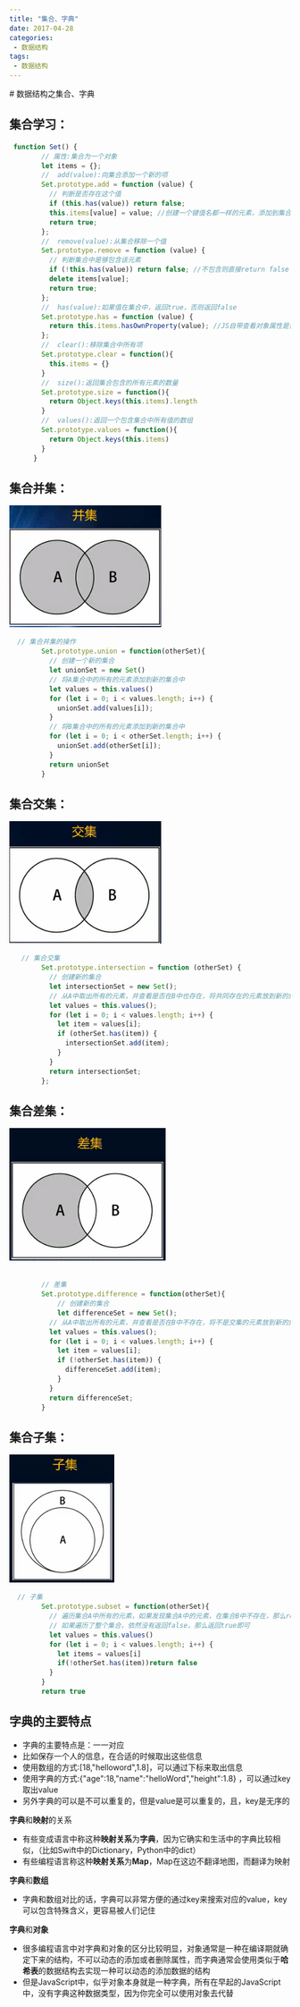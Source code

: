```yaml
---
title: "集合、字典"
date: 2017-04-28
categories:
 - 数据结构
tags:
 - 数据结构
---
```

<Boxx/>
# 数据结构之集合、字典

## 集合学习：

```javascript
 function Set() {
        // 属性:集合为一个对象
        let items = {};
        //  add(value):向集合添加一个新的项
        Set.prototype.add = function (value) {
          // 判断是否存在这个值
          if (this.has(value)) return false;
          this.items[value] = value; //创建一个键值名都一样的元素，添加到集合中
          return true;
        };
        //  remove(value):从集合移除一个值
        Set.prototype.remove = function (value) {
          // 判断集合中是够包含该元素
          if (!this.has(value)) return false; //不包含则直接return false
          delete items[value];
          return true;
        };
        //  has(value):如果值在集合中，返回true，否则返回false
        Set.prototype.has = function (value) {
          return this.items.hasOwnProperty(value); //JS自带查看对象属性是否包含这个值的方法
        };
        //  clear():移除集合中所有项
        Set.prototype.clear = function(){
          this.items = {}
        }
        //  size():返回集合包含的所有元素的数量
        Set.prototype.size = function(){
          return Object.keys(this.items).length
        }
        //  values():返回一个包含集合中所有值的数组
        Set.prototype.values = function(){
          return Object.keys(this.items)
        }
      }
```

## 集合并集：
<img class='custom'  src='../../.vuepress/public/assets/data_structure/集合并集.png'/>

```javascript
  // 集合并集的操作
        Set.prototype.union = function(otherSet){
          // 创建一个新的集合
          let unionSet = new Set()
          // 将A集合中的所有的元素添加到新的集合中
          let values = this.values()
          for (let i = 0; i < values.length; i++) {
            unionSet.add(values[i]);
          }
          // 将B集合中的所有的元素添加到新的集合中
          for (let i = 0; i < otherSet.length; i++) {
            unionSet.add(otherSet[i]);
          }
          return unionSet
        }
```

## 集合交集：

<img class='custom'  src='../../.vuepress/public/assets/data_structure/集合交集.png'/>


```javascript
   // 集合交集
        Set.prototype.intersection = function (otherSet) {
          // 创建新的集合
          let intersectionSet = new Set();
          // 从A中取出所有的元素，并查看是否在B中也存在，将共同存在的元素放到新的集合中
          let values = this.values();
          for (let i = 0; i < values.length; i++) {
            let item = values[i];
            if (otherSet.has(item)) {
              intersectionSet.add(item);
            }
          }
          return intersectionSet;
        };
```

## 集合差集：

<img class='custom'  src='../../.vuepress/public/assets/data_structure/集合差集.png'/>


```javascript

        // 差集
        Set.prototype.difference = function(otherSet){
            // 创建新的集合
            let differenceSet = new Set();
          // 从A中取出所有的元素，并查看是否在B中不存在，将不是交集的元素放到新的集合中
          let values = this.values();
          for (let i = 0; i < values.length; i++) {
            let item = values[i];
            if (!otherSet.has(item)) {
              differenceSet.add(item);
            }
          }
          return differenceSet;
        }
```

## 集合子集：

<img class='custom'  src='../../.vuepress/public/assets/data_structure/集合子集.png'/>

```javascript
  // 子集
        Set.prototype.subset = function(otherSet){
          // 遍历集合A中所有的元素，如果发现集合A中的元素，在集合B中不存在，那么return false
          // 如果遍历了整个集合，依然没有返回false，那么返回true即可
          let values = this.values()
          for (let i = 0; i < values.length; i++) {
            let items = values[i]
            if(!otherSet.has(item))return false
          }
        }
        return true
```



## 字典的主要特点

- 字典的主要特点是：一一对应
- 比如保存一个人的信息，在合适的时候取出这些信息
- 使用数组的方式:[18,"helloword",1.8]，可以通过下标来取出信息
- 使用字典的方式:{"age":18,"name":"helloWord","height":1.8} ，可以通过key取出value
- 另外字典的可以是不可以重复的，但是value是可以重复的，且，key是无序的

**字典**和**映射**的关系

- 有些变成语言中称这种**映射关系**为**字典**，因为它确实和生活中的字典比较相似，（比如Swift中的Dictionary，Python中的dict）
- 有些编程语言称这种**映射关系**为**Map**，Map在这边不翻译地图，而翻译为映射

**字典**和**数组**

- 字典和数组对比的话，字典可以非常方便的通过key来搜索对应的value，key可以包含特殊含义，更容易被人们记住

**字典**和**对象**

- 很多编程语言中对字典和对象的区分比较明显，对象通常是一种在编译期就确定下来的结构，不可以动态的添加或者删除属性，而字典通常会使用类似于**哈希表**的数据结构去实现一种可以动态的添加数据的结构
- 但是JavaScript中，似乎对象本身就是一种字典，所有在早起的JavaScript中，没有字典这种数据类型，因为你完全可以使用对象去代替